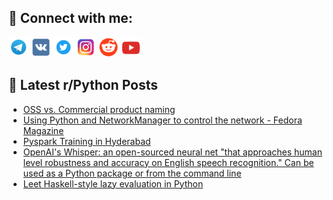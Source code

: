 ## 🔎 Connect with me:
[<img src="https://github.com/bullbesh/bullbesh/blob/main/images/Telegram.png" width="32" height="32" />](https://t.me/bullbesh)
[<img src="https://github.com/bullbesh/bullbesh/blob/main/images/VK.png" width="32" height="32" />](https://vk.com/bullbesh)
[<img src="https://github.com/bullbesh/bullbesh/blob/main/images/Twitter.png" width="32" height="32" />](https://twitter.com/bullbesh1)
[<img src="https://github.com/bullbesh/bullbesh/blob/main/images/Instagram.png" width="32" height="32" />](https://www.instagram.com/bullbesh)
[<img src="https://github.com/bullbesh/bullbesh/blob/main/images/Reddit.png" width="32" height="32" />](https://www.reddit.com/user/bullbesh)
[<img src="https://github.com/bullbesh/bullbesh/blob/main/images/YouTube.png" width="32" height="32" />](https://www.youtube.com/channel/UCtfjRs6uzgq5mfm8S06WTcg)

## 📕 Latest r/Python Posts
<!-- BLOG-POST-LIST:START -->
- [OSS vs. Commercial product naming](https://www.reddit.com/r/Python/comments/xl2f6x/oss_vs_commercial_product_naming/)
- [Using Python and NetworkManager to control the network - Fedora Magazine](https://www.reddit.com/r/Python/comments/xkyibt/using_python_and_networkmanager_to_control_the/)
- [Pyspark Training in Hyderabad](https://www.reddit.com/r/Python/comments/xkxip8/pyspark_training_in_hyderabad/)
- [OpenAI&#39;s Whisper: an open-sourced neural net &quot;that approaches human level robustness and accuracy on English speech recognition.&quot; Can be used as a Python package or from the command line](https://www.reddit.com/r/Python/comments/xkwt34/openais_whisper_an_opensourced_neural_net_that/)
- [Leet Haskell-style lazy evaluation in Python](https://www.reddit.com/r/Python/comments/xkvsrr/leet_haskellstyle_lazy_evaluation_in_python/)
<!-- BLOG-POST-LIST:END -->
